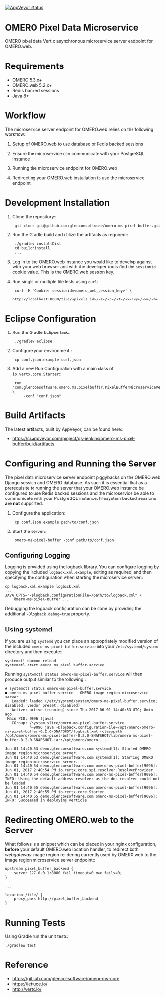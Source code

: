 [![AppVeyor status](https://ci.appveyor.com/api/projects/status/github/omero-ms-pixel-buffer)](https://ci.appveyor.com/project/gs-jenkins/omero-ms-pixel-buffer)

OMERO Pixel Data Microservice
=============================

OMERO pixel data Vert.x asynchronous microservice server endpoint for
OMERO.web.

Requirements
============

* OMERO 5.3.x+
* OMERO.web 5.2.x+
* Redis backed sessions
* Java 8+

Workflow
========

The microservice server endpoint for OMERO.web relies on the following
workflow::

1. Setup of OMERO.web to use database or Redis backed sessions

1. Ensure the microservice can communicate with your PostgreSQL instance

1. Running the microservice endpoint for OMERO.web

1. Redirecting your OMERO.web installation to use the microservice endpoint

Development Installation
========================

1. Clone the repository::

        git clone git@github.com:glencoesoftware/omero-ms-pixel-buffer.git

1. Run the Gradle build and utilize the artifacts as required::

        ./gradlew installDist
        cd build/install
        ...

1. Log in to the OMERO.web instance you would like to develop against with
your web browser and with the developer tools find the `sessionid` cookie
value. This is the OMERO.web session key.

1. Run single or multiple tile tests using `curl`::

        curl -H 'Cookie: sessionid=<omero_web_session_key>' \
            http://localhost:8080/tile/<pixels_id>/<z>/<c>/<t>/<x>/<y>/<w>/<h>

Eclipse Configuration
=====================

1. Run the Gradle Eclipse task::

        ./gradlew eclipse

1. Configure your environment::

        cp conf.json.example conf.json

1. Add a new Run Configuration with a main class of `io.vertx.core.Starter`::

        run "com.glencoesoftware.omero.ms.pixelbuffer.PixelBufferMicroserviceVerticle" \
            -conf "conf.json"

Build Artifacts
===============

The latest artifacts, built by AppVeyor, can be found here::

* https://ci.appveyor.com/project/gs-jenkins/omero-ms-pixel-buffer/build/artifacts

Configuring and Running the Server
==================================

The pixel data microservice server endpoint piggybacks on the OMERO.web Django
session and OMERO database.  As such it is essential that as a prerequisite to
running the server that your OMERO.web instance be configured to use Redis
backed sessions and the microservice be able to communicate with your
PostgreSQL instance. Filesystem backed sessions **are not** supported.

1. Configure the application::

        cp conf.json.example path/to/conf.json

1. Start the server::

        omero-ms-pixel-buffer -conf path/to/conf.json

Configuring Logging
-------------------

Logging is provided using the logback library. You can configure logging by
copying the included `logback.xml.example`, editing as required, and then
specifying the configuration when starting the microservice server::

    cp logback.xml.example logback.xml
    ...
    JAVA_OPTS="-Dlogback.configurationFile=/path/to/logback.xml" \
        omero-ms-pixel-buffer ...

Debugging the logback configuration can be done by providing the additional
`-Dlogback.debug=true` property.

Using systemd
-------------

If you are using `systemd` you can place an appropriately modified version of
the included `omero-ms-pixel-buffer.service` into your `/etc/systemd/system`
directory and then execute::

    systemctl daemon-reload
    systemctl start omero-ms-pixel-buffer.service

Running `systemctl status omero-ms-pixel-buffer.service` will then produce
output similar to the following::

    # systemctl status omero-ms-pixel-buffer.service
    ● omero-ms-pixel-buffer.service - OMERO image region microservice server
       Loaded: loaded (/etc/systemd/system/omero-ms-pixel-buffer.service; disabled; vendor preset: disabled)
       Active: active (running) since Thu 2017-06-01 14:40:53 UTC; 8min ago
     Main PID: 9096 (java)
       CGroup: /system.slice/omero-ms-pixel-buffer.service
               └─9096 java -Dlogback.configurationFile=/opt/omero/omero-ms-pixel-buffer-0.2.0-SNAPSHOT/logback.xml -classpath /opt/omero/omero-ms-pixel-buffer-0.2.0-SNAPSHOT/lib/omero-ms-pixel-buffer-0.2.0-SNAPSHOT.jar:/opt/omero/omero-...

    Jun 01 14:40:53 demo.glencoesoftware.com systemd[1]: Started OMERO image region microservice server.
    Jun 01 14:40:53 demo.glencoesoftware.com systemd[1]: Starting OMERO image region microservice server...
    Jun 01 14:40:54 demo.glencoesoftware.com omero-ms-pixel-buffer[9096]: Jun 01, 2017 2:40:54 PM io.vertx.core.spi.resolver.ResolverProvider
    Jun 01 14:40:54 demo.glencoesoftware.com omero-ms-pixel-buffer[9096]: INFO: Using the default address resolver as the dns resolver could not be loaded
    Jun 01 14:40:55 demo.glencoesoftware.com omero-ms-pixel-buffer[9096]: Jun 01, 2017 2:40:55 PM io.vertx.core.Starter
    Jun 01 14:40:55 demo.glencoesoftware.com omero-ms-pixel-buffer[9096]: INFO: Succeeded in deploying verticle

Redirecting OMERO.web to the Server
===================================

What follows is a snippet which can be placed in your nginx configuration,
**before** your default OMERO.web location handler, to redirect both
*webgateway* image region rendering currently used by OMERO.web to the
image region microservice server endpoint::

    upstream pixel_buffer_backend {
        server 127.0.0.1:8080 fail_timeout=0 max_fails=0;
    }

    ...

    location /tile/ {
        proxy_pass http://pixel_buffer_backend;
    }

Running Tests
=============

Using Gradle run the unit tests:

    ./gradlew test

Reference
=========

* https://github.com/glencoesoftware/omero-ms-core
* https://lettuce.io/
* http://vertx.io/
